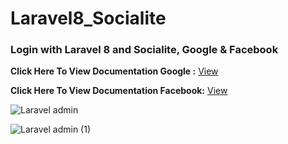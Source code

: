 # Laravel8_Socialite

### Login with Laravel 8 and Socialite, Google & Facebook

**Click Here To View Documentation Google :** 
[View](https://www.soengsouy.com/2020/12/login-with-laravel-8-and-socialite_76.html
)


**Click Here To View Documentation Facebook:** 
[View](https://www.soengsouy.com/2020/12/login-with-laravel-8-and-socialite_76.html)

![Laravel admin](https://user-images.githubusercontent.com/35005761/121342072-f8350b00-c929-11eb-9846-93c984500c47.jpg)

![Laravel admin (1)](https://user-images.githubusercontent.com/35005761/121342086-fbc89200-c929-11eb-87d3-f67c801f62d4.jpg)
